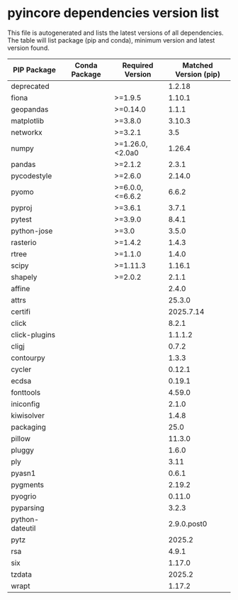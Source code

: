 # pyincore dependencies version list

This file is autogenerated and lists the latest versions of all dependencies. The table will list package (pip and conda), minimum version and latest version found.

| PIP Package | Conda Package | Required Version | Matched Version (pip) |
|-------------|---------------|------------------|-----------------------|
| deprecated | | | 1.2.18 |
| fiona | | \>=1.9.5| 1.10.1 |
| geopandas | | \>=0.14.0| 1.1.1 |
| matplotlib | | \>=3.8.0| 3.10.3 |
| networkx | | \>=3.2.1| 3.5 |
| numpy | | \>=1.26.0,\<2.0a0| 1.26.4 |
| pandas | | \>=2.1.2| 2.3.1 |
| pycodestyle | | \>=2.6.0| 2.14.0 |
| pyomo | | \>=6.0.0,\<=6.6.2| 6.6.2 |
| pyproj | | \>=3.6.1| 3.7.1 |
| pytest | | \>=3.9.0| 8.4.1 |
| python-jose | | \>=3.0| 3.5.0 |
| rasterio | | \>=1.4.2| 1.4.3 |
| rtree | | \>=1.1.0| 1.4.0 |
| scipy | | \>=1.11.3| 1.16.1 |
| shapely | | \>=2.0.2| 2.1.1 |
| affine | | | 2.4.0 |
| attrs | | | 25.3.0 |
| certifi | | | 2025.7.14 |
| click | | | 8.2.1 |
| click-plugins | | | 1.1.1.2 |
| cligj | | | 0.7.2 |
| contourpy | | | 1.3.3 |
| cycler | | | 0.12.1 |
| ecdsa | | | 0.19.1 |
| fonttools | | | 4.59.0 |
| iniconfig | | | 2.1.0 |
| kiwisolver | | | 1.4.8 |
| packaging | | | 25.0 |
| pillow | | | 11.3.0 |
| pluggy | | | 1.6.0 |
| ply | | | 3.11 |
| pyasn1 | | | 0.6.1 |
| pygments | | | 2.19.2 |
| pyogrio | | | 0.11.0 |
| pyparsing | | | 3.2.3 |
| python-dateutil | | | 2.9.0.post0 |
| pytz | | | 2025.2 |
| rsa | | | 4.9.1 |
| six | | | 1.17.0 |
| tzdata | | | 2025.2 |
| wrapt | | | 1.17.2 |
